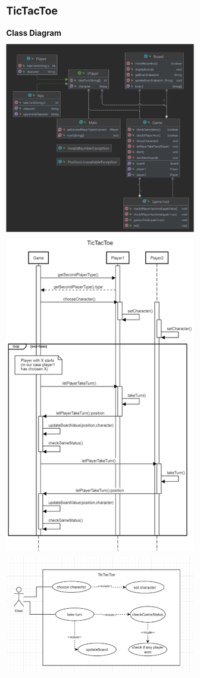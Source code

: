 # TicTacToe

## Class Diagram

![Class Diagram](/doc/cd.jpg)

![Sequence Diagram](/doc/sd.png)

![Usecases](/doc/usecase.jpg)